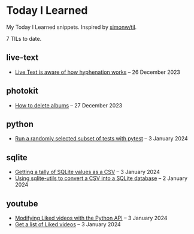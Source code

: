 # Today I Learned

My Today I Learned snippets. Inspired by [simonw/til](https://github.com/simonw/til).

<!-- Search these TILs at https://til.alexwlchan.net/ -->

<!-- [[[cog
import frontmatter
import datetime
import os
import re

import cog

subdir_names = [
    d
    for d in sorted(os.listdir("."))
    if os.path.isdir(d) and not d.startswith(".")
]

total_entries = 0

for i, dirname in enumerate(subdir_names, start=1):
    entries = len([f for f in os.listdir(dirname) if f.endswith(".md")])
    total_entries += entries

# When this list gets long enough, this will enable me to create
# an index of topic names.
#     cog.out(f'<a href="#{dirname}">{dirname}</a> ({entries})')
#   
#     if i != len(subdir_names):
#         cog.out(" / ")
#     else:
#         cog.outl("")

cog.outl(f"{total_entries} TILs to date.")

for d in subdir_names:
    cog.outl(f"\n## {d}\n")

    entries = []

    for f in os.listdir(d):
        if not f.endswith(".md"):
            continue

        fm = frontmatter.load(os.path.join(d, f))

        entries.append((f, fm))

    for f, fm in sorted(entries, key=lambda e: e[1]['date'], reverse=True):
        date = datetime.datetime.fromisoformat(fm['date'].split()[0]).strftime('%-d %B %Y')

        title = f.replace(".md", "")

        cog.outl(f'- <a href="https://github.com/alexwlchan/til/blob/main/{d}/{f}">{title}</a> – {date}')
]]]-->
7 TILs to date.

## live-text

- <a href="https://github.com/alexwlchan/til/blob/main/live-text/Live Text is aware of how hyphenation works.md">Live Text is aware of how hyphenation works</a> – 26 December 2023

## photokit

- <a href="https://github.com/alexwlchan/til/blob/main/photokit/How to delete albums.md">How to delete albums</a> – 27 December 2023

## python

- <a href="https://github.com/alexwlchan/til/blob/main/python/Run a randomly selected subset of tests with pytest.md">Run a randomly selected subset of tests with pytest</a> – 3 January 2024

## sqlite

- <a href="https://github.com/alexwlchan/til/blob/main/sqlite/Getting a tally of SQLite values as a CSV.md">Getting a tally of SQLite values as a CSV</a> – 3 January 2024
- <a href="https://github.com/alexwlchan/til/blob/main/sqlite/Using sqlite-utils to convert a CSV into a SQLite database.md">Using sqlite-utils to convert a CSV into a SQLite database</a> – 2 January 2024

## youtube

- <a href="https://github.com/alexwlchan/til/blob/main/youtube/Modifying Liked videos with the Python API.md">Modifying Liked videos with the Python API</a> – 3 January 2024
- <a href="https://github.com/alexwlchan/til/blob/main/youtube/Get a list of Liked videos.md">Get a list of Liked videos</a> – 3 January 2024
<!-- [[[end]]] (checksum: 4ea9504e514e00603b6fae0d2b59c34d) -->
